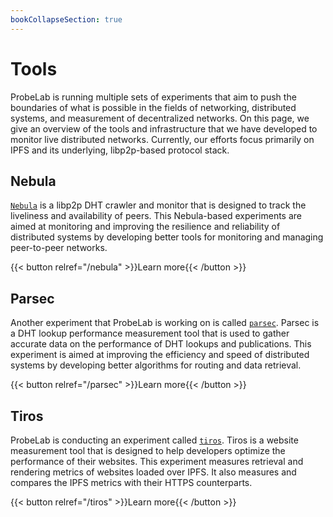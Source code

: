 ```yaml
---
bookCollapseSection: true
---
```

# Tools

ProbeLab is running multiple sets of experiments that aim to push
the boundaries of what is possible in the fields of networking, distributed
systems, and measurement of decentralized networks. On this page, we give an overview of
the tools and infrastructure that we have developed to monitor live distributed
networks. Currently, our efforts focus primarily on IPFS and its underlying, libp2p-based protocol stack.

## Nebula

[`Nebula`](https://github.com/dennis-tra/nebula) is a libp2p DHT crawler and
monitor that is designed to track the liveliness and availability of peers. This
Nebula-based experiments are aimed at monitoring and improving the resilience and reliability of distributed
systems by developing better tools for monitoring and managing peer-to-peer
networks.

{{< button relref="/nebula" >}}Learn more{{< /button >}}


## Parsec

Another experiment that ProbeLab is working on is
called [`parsec`](https://github.com/plprobelab/parsec). Parsec is a
DHT lookup performance measurement tool that is used to gather accurate data on
the performance of DHT lookups and publications. This experiment is aimed at
improving the efficiency and speed of distributed systems by developing better
algorithms for routing and data retrieval.

{{< button relref="/parsec" >}}Learn more{{< /button >}}

## Tiros

ProbeLab is conducting an experiment called [`tiros`](https://github.com/plprobelab/tiros).
Tiros is a website measurement tool that is designed to help developers optimize
the performance of their websites. This experiment measures retrieval and
rendering metrics of websites loaded over IPFS. It also measures and compares
the IPFS metrics with their HTTPS counterparts.

{{< button relref="/tiros" >}}Learn more{{< /button >}}